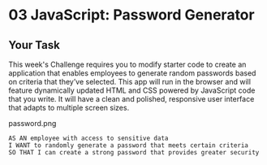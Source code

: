 # 03 JavaScript: Password Generator

## Your Task

This week's Challenge requires you to modify starter code to create an application that enables employees to generate random passwords based on criteria that they’ve selected. This app will run in the browser and will feature dynamically updated HTML and CSS powered by JavaScript code that you write. It will have a clean and polished, responsive user interface that adapts to multiple screen sizes.

password.png

```
AS AN employee with access to sensitive data
I WANT to randomly generate a password that meets certain criteria
SO THAT I can create a strong password that provides greater security
